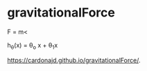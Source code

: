# gravitationalForce

F = m<

  h<sub>&theta;</sub>(x) = &theta;<sub>o</sub> x + &theta;<sub>1</sub>x

https://cardonajd.github.io/gravitationalForce/.
